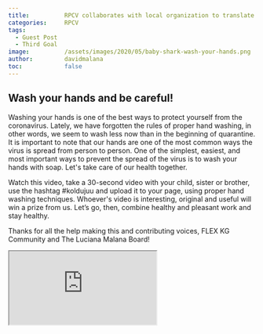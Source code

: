 ```yaml
---
title:			RPCV collaborates with local organization to translate baby shark Wash your Hands video into Kyrgyz
categories:		RPCV
tags:
  - Guest Post
  - Third Goal
image:			/assets/images/2020/05/baby-shark-wash-your-hands.png
author:			davidmalana
toc:			false
---
```



## Wash your hands and be careful!

Washing your hands is one of the best ways to protect yourself from the coronavirus. Lately, we have forgotten the rules of proper hand washing, in other words, we seem to wash less now than in the beginning of quarantine. It is important to note that our hands are one of the most common ways the virus is spread from person to person. One of the simplest, easiest, and most important ways to prevent the spread of the virus is to wash your hands with soap. Let's take care of our health together.

Watch this video, take a 30-second video with your child, sister or brother, use the hashtag #koldujuu and upload it to your page, using proper hand washing techniques. Whoever's video is interesting, original and useful will win a prize from us. Let’s go, then, combine healthy and pleasant work and stay healthy.

Thanks for all the help making this and contributing voices, FLEX KG Community and The Luciana Malana Board!

<div class="embed-responsive embed-responsive-16by9">
  <iframe class="embed-responsive-item" src="https://www.youtube.com/embed/1i0PUIMQF-8" allowfullscreen></iframe>
</div>